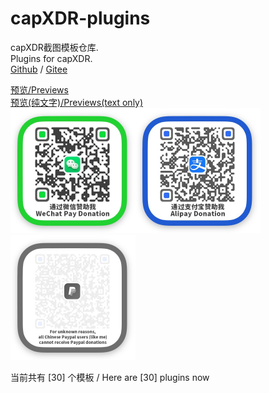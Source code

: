 # capXDR-plugins

capXDR截图模板仓库.  
Plugins for capXDR.  
[Github](https://github.com/lihaoyun6/capXDR-plugins) / [Gitee](https://gitee.com/lihaoyun/capXDR-plugins) 

[预览/Previews](./thumbs/thumbs.md)  
[预览(纯文字)/Previews(text only)](./thumbs/textlist.md)  
<img src="donate/weixin.jpg" alt="weixin" width="200" /><img src="donate/zhifubao.jpg" alt="zhifubao" width="200" /><img src="donate/paypal.jpg" alt="paypal" width="200" />

当前共有 [30] 个模板 / Here are [30] plugins now
